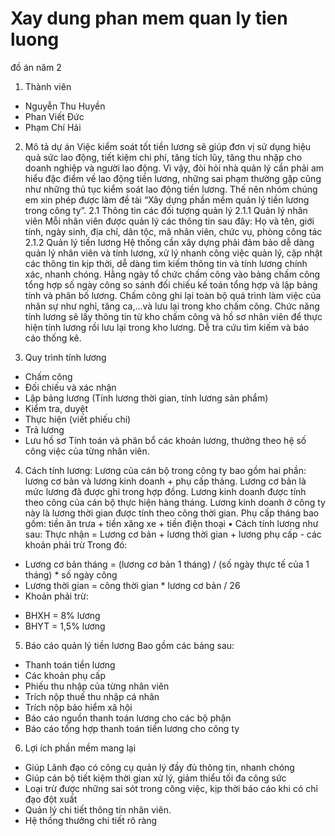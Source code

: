 # Xay dung phan mem quan ly tien luong
đồ án năm 2 

1.	Thành viên 
-	Nguyễn Thu Huyền
-	Phan Viết Đức
-	Phạm Chí Hải

2.	Mô tả dự án
  Việc kiểm soát tốt tiền lương sẽ giúp đơn vị sử dụng hiệu quả sức lao động, tiết kiệm chi phí, tăng tích lũy, tăng thu nhập cho doanh nghiệp và người lao động. Vì vậy, đòi hỏi nhà quản lý cần phải am hiểu đặc điểm về lao động tiền lương, những sai phạm thường gặp cũng như những thủ tục kiểm soát lao động tiền lương. Thế nên nhóm chúng em xin phép được làm đề tài “Xây dựng phần mềm quản lý tiền lương trong công ty”.
  2.1 Thông tin các đối tượng quản lý
  2.1.1 Quản lý nhân viên
  Mỗi nhân viên được quản lý các thông tin sau đây: Họ và tên, giới tính, ngày sinh, địa chỉ, dân tộc, mã nhân viên, chức vụ, phòng công tác
		2.1.2 Quản lý tiền lương
  Hệ thống cần xây dựng phải đảm bảo dễ dàng quản lý nhân viên và tính lương, xử lý nhanh công việc quản lý, cập nhật các thông tin kịp thời, dễ dàng tìm kiếm thông tin và tính lương chính xác, nhanh chóng.
Hằng ngày tổ chức chấm công vào bảng chấm công tổng hợp số ngày công so sánh đối chiếu kế toán tổng hợp và lập bảng tính và phân bố lương. Chấm công ghi lại toàn bộ quá trình làm việc của nhân sự như nghỉ, tăng ca,...và lưu lại trong kho chấm công.
Chức năng tính lương sẽ lấy thông tin từ kho chấm công và hồ sơ nhân viên để thực hiện tính lương rồi lưu lại trong kho lương. Dễ tra cứu tìm kiếm và báo cáo thống kê.

3.	Quy trình tính lương
-	Chấm công
-	Đối chiếu và xác nhận
-	Lập bảng lương (Tính lương thời gian, tính lương sản phẩm)
-	Kiểm tra, duyệt
-	Thực hiện (viết phiếu chi)
-	Trả lương
-	Lưu hồ sơ
Tính toán và phân bổ các khoản lương, thưởng theo hệ số công việc của từng nhân viên.

4.	Cách tính lương:
Lương của cán bộ trong công ty bao gồm hai phần: lương cơ bản và lương kinh doanh + phụ cấp tháng.
Lương cơ bản là mức lương đã được ghi trong hợp đồng.
Lương kinh doanh được tính theo công của cán bộ thực hiện hàng tháng. Lương kinh doanh ở công ty này là lương thời gian được tính theo công thời gian.
Phụ cấp tháng bao gồm: tiền ăn trưa + tiền xăng xe + tiền điện thoại
•	Cách tính lương như sau:
Thực nhận = Lương cơ bản + lương thời gian + lương phụ cấp - các khoản phải trừ
Trong đó:
-	Lương cơ bản tháng = (lương cơ bản 1 tháng) / (số ngày thực tế của 1 tháng) * số ngày công
-	Lương thời gian = công thời gian * lương cơ bản / 26
-	Khoản phải trừ:
+  BHXH = 8% lương
+  BHYT = 1,5% lương

5.	Báo cáo quản lý tiền lương
Bao gồm các bảng sau:
-	Thanh toán tiền lương
-	Các khoản phụ cấp
-	Phiếu thu nhập của từng nhân viên
-	Trích nộp thuế thu nhập cá nhân
-	Trích nộp bảo hiểm xã hội
-	Báo cáo nguồn thanh toán lương cho các bộ phận
-	Báo cáo tổng hợp thanh toán tiền lương cho công ty

6.	Lợi ích phần mềm mang lại
-	Giúp Lãnh đạo có công cụ quản lý đầy đủ thông tin, nhanh chóng
-	Giúp cán bộ tiết kiệm thời gian xử lý, giảm thiểu tối đa công sức
-	Loại trừ được những sai sót trong công việc, kịp thời báo cáo khi có chỉ đạo đột xuất
-	Quản lý chi tiết thông tin nhân viên.
-	Hệ thống thưởng chi tiết rõ ràng





